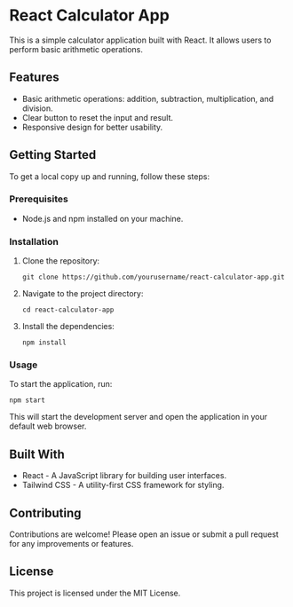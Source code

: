 # React Calculator App

This is a simple calculator application built with React. It allows users to perform basic arithmetic operations.

## Features

- Basic arithmetic operations: addition, subtraction, multiplication, and division.
- Clear button to reset the input and result.
- Responsive design for better usability.

## Getting Started

To get a local copy up and running, follow these steps:

### Prerequisites

- Node.js and npm installed on your machine.

### Installation

1. Clone the repository:
   ```
   git clone https://github.com/yourusername/react-calculator-app.git
   ```
2. Navigate to the project directory:
   ```
   cd react-calculator-app
   ```
3. Install the dependencies:
   ```
   npm install
   ```

### Usage

To start the application, run:
```
npm start
```
This will start the development server and open the application in your default web browser.

## Built With

- React - A JavaScript library for building user interfaces.
- Tailwind CSS - A utility-first CSS framework for styling.

## Contributing

Contributions are welcome! Please open an issue or submit a pull request for any improvements or features.

## License

This project is licensed under the MIT License.